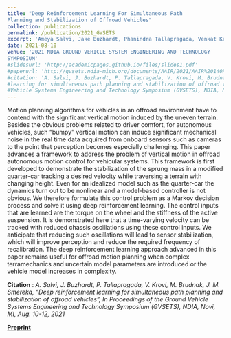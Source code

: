 ```yaml
---
title: "Deep Reinforcement Learning For Simultaneous Path
Planning and Stabilization of Offroad Vehicles"
collection: publications
permalink: /publication/2021_GVSETS
excerpt: 'Ameya Salvi, Jake Buzhardt, Phanindra Tallapragada, Venkat Krovi, Mark Brudnak, Jonathon M. Smereka'
date: 2021-08-10
venue: '2021 NDIA GROUND VEHICLE SYSTEM ENGINEERING AND TECHNOLOGY
SYMPOSIUM'
#slidesurl: 'http://academicpages.github.io/files/slides1.pdf'
#paperurl: 'http://gvsets.ndia-mich.org/documents/AAIR/2021/AAIR%20140PM%20Deep%20Reinforcement%20Learning%20for%20Simultaneous%20Path%20Planning%20and%20Stabilization%20of%20Offroad%20Vehicles.pdf'
#citation: 'A. Salvi, J. Buzhardt, P. Tallapragada, V. Krovi, M. Brudnak, J. M. Smereka, “Deep reinforcement
#learning for simultaneous path planning and stabilization of offroad vehicles”, In Proceedings of the Ground
#Vehicle Systems Engineering and Technology Symposium (GVSETS), NDIA, Novi, MI, Aug. 10-12, 2021'
---
```


Motion planning algorithms for vehicles in an offroad environment have to contend with the significant vertical motion induced by the uneven terrain. Besides the obvious problems related to driver comfort, for autonomous vehicles, such “bumpy” vertical motion can induce significant mechanical noise in the real time data acquired from onboard sensors such as cameras to the point that perception becomes especially challenging. This paper advances a framework to address the problem of vertical motion in offroad autonomous motion control for vehicular systems. This framework is first developed to demonstrate the stabilization of the sprung mass in a modified quarter-car tracking a desired velocity while traversing a terrain with changing height. Even for an idealized model such as the quarter-car the dynamics turn out to be nonlinear and a model-based controller is not obvious. We therefore formulate this control problem as a Markov decision process and solve it using deep reinforcement learning. The control inputs that are learned are the torque on the wheel and the stiffness of the active suspension. It is demonstrated here that a time-varying velocity can be tracked with reduced chassis oscillations using these control inputs. We anticipate that reducing such oscillations will lead to sensor stabilization, which will improve perception and reduce the required frequency of recalibration. The deep reinforcement learning approach advanced in this paper remains useful for offroad motion planning when complex terramechanics and uncertain model parameters are introduced or the vehicle model increases in complexity.

**Citation** : *A. Salvi, J. Buzhardt, P. Tallapragada, V. Krovi, M. Brudnak, J. M. Smereka, “Deep reinforcement learning for simultaneous path planning and stabilization of offroad vehicles”, In Proceedings of the Ground Vehicle Systems Engineering and Technology Symposium (GVSETS), NDIA, Novi, MI, Aug. 10-12, 2021*

[**Preprint**](http://gvsets.ndia-mich.org/documents/AAIR/2021/AAIR%20140PM%20Deep%20Reinforcement%20Learning%20for%20Simultaneous%20Path%20Planning%20and%20Stabilization%20of%20Offroad%20Vehicles.pdf) 
